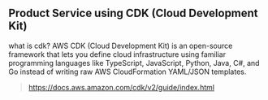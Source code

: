 ## Product Service using CDK (Cloud Development Kit)

what is cdk?
AWS CDK (Cloud Development Kit) is an open-source framework that lets you define cloud infrastructure using familiar programming languages like TypeScript, JavaScript, Python, Java, C#, and Go instead of writing raw AWS CloudFormation YAML/JSON templates.


> https://docs.aws.amazon.com/cdk/v2/guide/index.html